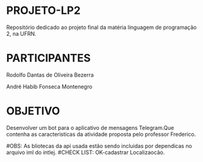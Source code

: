 # PROJETO-LP2
Repositório dedicado ao projeto final da matéria linguagem de programação 2, na UFRN.

# PARTICIPANTES
Rodolfo Dantas de Oliveira Bezerra

André Habib Fonseca Montenegro

# OBJETIVO
Desenvolver um bot para o aplicativo de mensagens Telegram.Que contenha as caracteristicas da atividade proposta pelo professor Frederico.

#OBS:
As bliotecas da api usada estão sendo incluidas por dependicas no arquivo iml do intlej.
#CHECK LIST:
    OK-cadastrar Localizaocão.
